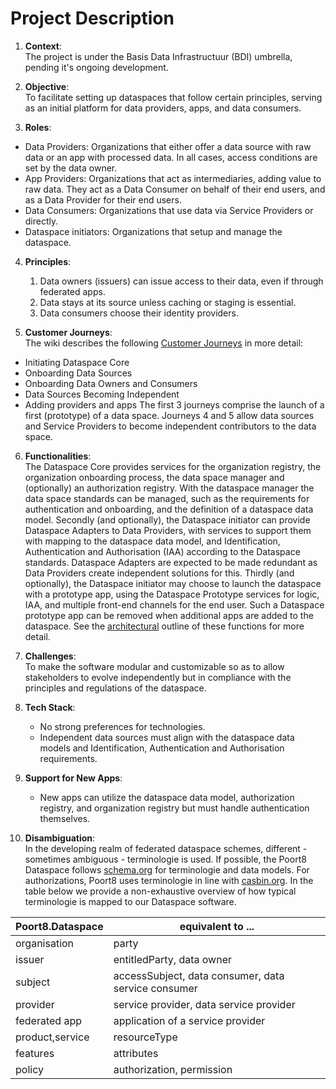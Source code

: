 # Project Description

1. **Context**:  
The project is under the Basis Data Infrastructuur (BDI) umbrella, pending it's ongoing development.

2. **Objective**:  
To facilitate setting up dataspaces that follow certain principles, serving as an initial platform for data providers, apps, and data consumers.

3. **Roles**:
  - Data Providers: Organizations that either offer a data source with raw data or an app with processed data. In all cases, access conditions are set by the data owner.
  - App Providers: Organizations that act as intermediaries, adding value to raw data. They act as a Data Consumer on behalf of their end users, and as a Data Provider for their end users.
  - Data Consumers: Organizations that use data via Service Providers or directly.
  - Dataspace initiators: Organizations that setup and manage the dataspace.

4. **Principles**:
    1. Data owners (issuers) can issue access to their data, even if through federated apps.
    2. Data stays at its source unless caching or staging is essential.
    3. Data consumers choose their identity providers.

5. **Customer Journeys**:  
The wiki describes the following [Customer Journeys](/Poort8.Dataspace.Wiki/customerjourneys.md) in more detail:
 - Initiating Dataspace Core
 - Onboarding Data Sources
 - Onboarding Data Owners and Consumers 
 - Data Sources Becoming Independent
 - Adding providers and apps
The first 3 journeys comprise the launch of a first (prototype) of a data space. Journeys 4 and 5 allow data sources and Service Providers to become independent contributors to the data space.

6. **Functionalities**:  
The Dataspace Core provides services for the organization registry, the organization onboarding process, the data space manager  and  (optionally) an authorization registry. With the dataspace manager the data space standards can be managed, such as the requirements for authentication and onboarding, and the definition of a dataspace data model.
Secondly (and optionally), the Dataspace initiator can provide Dataspace Adapters to Data Providers, with services to support them with mapping to the dataspace data model, and Identification, Authentication and Authorisation (IAA) according to the Dataspace standards. Dataspace Adapters are expected to be made redundant as Data Providers create independent solutions for this.
Thirdly (and optionally), the Dataspace initiator may choose to launch the dataspace with a prototype app, using the Dataspace Prototype services for logic, IAA, and multiple front-end channels for the end user. Such a Dataspace prototype app can be removed when additional apps are added to the dataspace.
See the [architectural](/Poort8.Dataspace.Wiki/architecture.md) outline of these functions for more detail.

7. **Challenges**:  
To make the software modular and customizable so as to allow stakeholders to evolve independently but in compliance with the principles and regulations of the dataspace.

8. **Tech Stack**:
    - No strong preferences for technologies.
    - Independent data sources must align with the dataspace data models and Identification, Authentication and Authorisation requirements.

9. **Support for New Apps**:
    - New apps can utilize the dataspace data model, authorization registry, and organization registry but must handle authentication themselves.

10. **Disambiguation**:  
In the developing realm of federated dataspace schemes, different - sometimes ambiguous - terminologie is used. If possible, the Poort8 Dataspace follows [schema.org](https://schema.org) for terminologie and data models. For authorizations, Poort8 uses terminologie in line with [casbin.org](https://casbin.org). In the table below we provide a non-exhaustive overview of how typical terminologie is mapped to our Dataspace software.

| Poort8.Dataspace        | equivalent to ...                              |
| ------------------------| -----------------------------------------------|
| organisation            | party                                          |
| issuer                  | entitledParty, data owner                      |
| subject                 | accessSubject, data consumer, data service consumer |
| provider                | service provider, data service provider        |
| federated app           | application of a service provider              |
| product,service         | resourceType                                   |
| features                | attributes                                     |
| policy                  | authorization, permission                      |